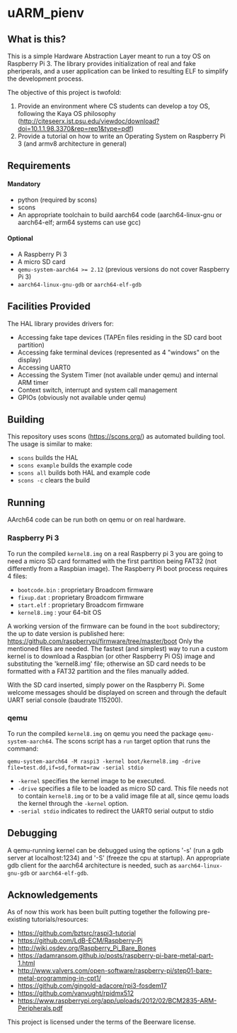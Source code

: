 # uARM_pienv

## What is this?

This is a simple Hardware Abstraction Layer meant to run a toy OS on Raspberry Pi 3. The library provides initialization of real and fake pheriperals, and a user application can be linked to resulting ELF to simplify the development process.

The objective of this project is twofold:

1. Provide an environment where CS students can develop a toy OS, following the Kaya OS philosophy (http://citeseerx.ist.psu.edu/viewdoc/download?doi=10.1.1.98.3370&rep=rep1&type=pdf)
1. Provide a tutorial on how to write an Operating System on Raspberry Pi 3 (and armv8 architecture in general)

## Requirements

#### Mandatory

- python (required by scons)
- scons
- An appropriate toolchain to build aarch64 code (aarch64-linux-gnu or aarch64-elf; arm64 systems can use gcc)

#### Optional

- A Raspberry Pi 3
- A micro SD card
- `qemu-system-aarch64 >= 2.12` (previous versions do not cover Raspberry Pi 3)
- `aarch64-linux-gnu-gdb` or `aarch64-elf-gdb`

## Facilities Provided

The HAL library provides drivers for:

- Accessing fake tape devices (TAPEn files residing in the SD card boot partition)
- Accessing fake terminal devices (represented as 4 "windows" on the display)
- Accessing UART0
- Accessing the System Timer (not available under qemu) and internal ARM timer
- Context switch, interrupt and system call management
- GPIOs (obviously not available under qemu)

## Building

This repository uses scons (https://scons.org/) as automated building tool. The usage is similar to make:

- `scons` builds the HAL
- `scons example` builds the example code
- `scons all` builds both HAL and example code
- `scons -c` clears the build

## Running

AArch64 code can be run both on qemu or on real hardware.

### Raspberry Pi 3

To run the compiled `kernel8.img` on a real Raspberry pi 3 you are going to need a micro SD card formatted with the first partition being FAT32 (not differently from a Raspbian image). The Raspberry Pi boot process requires 4 files:

- `bootcode.bin` : proprietary Broadcom firmware
- `fixup.dat` : proprietary Broadcom firmware
- `start.elf` : proprietary Broadcom firmware
- `kernel8.img` : your 64-bit OS

A working version of the firmware can be found in the `boot` subdirectory; the up to date version is published here: https://github.com/raspberrypi/firmware/tree/master/boot
Only the mentioned files are needed.
The fastest (and simplest) way to run a custom kernel is to download a Raspbian (or other Raspberry Pi OS) image and substituting the 'kernel8.img' file; otherwise an SD card needs to be formatted with a FAT32 partition and the files manually added.

With the SD card inserted, simply power on the Raspberry Pi. Some welcome messages should be displayed on screen and through the default UART serial console (baudrate 115200).

### qemu

To run the compiled `kernel8.img` on qemu you need the package `qemu-system-aarch64`. The scons script has a `run` target option that runs the command:

```lang=sh
qemu-system-aarch64 -M raspi3 -kernel boot/kernel8.img -drive file=test.dd,if=sd,format=raw -serial stdio
```

- `-kernel` specifies the kernel image to be executed.
- `-drive` specifies a file to be loaded as micro SD card. This file needs not to contain `kernel8.img` or to be a valid image file at all, since qemu loads the kernel through the `-kernel` option.
- `-serial stdio` indicates to redirect the UART0 serial output to stdio

## Debugging

A qemu-running kernel can be debugged using the options '-s' (run a gdb server at localhost:1234) and '-S' (freeze the cpu at startup). An appropriate gdb client for the aarch64 architecture is needed, such as `aarch64-linux-gnu-gdb` or `aarch64-elf-gdb`.

## Acknowledgements

As of now this work has been built putting together the following pre-existing tutorials/resources:

- https://github.com/bztsrc/raspi3-tutorial
- https://github.com/LdB-ECM/Raspberry-Pi
- http://wiki.osdev.org/Raspberry_Pi_Bare_Bones
- https://adamransom.github.io/posts/raspberry-pi-bare-metal-part-1.html
- http://www.valvers.com/open-software/raspberry-pi/step01-bare-metal-programming-in-cpt1/
- https://github.com/gingold-adacore/rpi3-fosdem17
- https://github.com/vanvught/rpidmx512
- https://www.raspberrypi.org/app/uploads/2012/02/BCM2835-ARM-Peripherals.pdf

 This project is licensed under the terms of the Beerware license.
